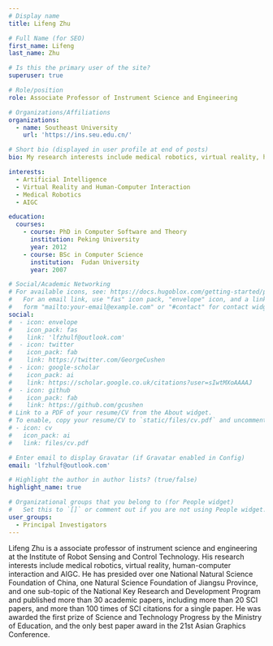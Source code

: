 ```yaml
---
# Display name
title: Lifeng Zhu

# Full Name (for SEO)
first_name: Lifeng
last_name: Zhu

# Is this the primary user of the site?
superuser: true

# Role/position
role: Associate Professor of Instrument Science and Engineering

# Organizations/Affiliations
organizations:
  - name: Southeast University
    url: 'https://ins.seu.edu.cn/'

# Short bio (displayed in user profile at end of posts)
bio: My research interests include medical robotics, virtual reality, human-computer interaction and AIGC.

interests:
  - Artificial Intelligence
  - Virtual Reality and Human-Computer Interaction
  - Medical Robotics
  - AIGC

education:
  courses:
    - course: PhD in Computer Software and Theory
      institution: Peking University
      year: 2012
    - course: BSc in Computer Science
      institution:  Fudan University
      year: 2007

# Social/Academic Networking
# For available icons, see: https://docs.hugoblox.com/getting-started/page-builder/#icons
#   For an email link, use "fas" icon pack, "envelope" icon, and a link in the
#   form "mailto:your-email@example.com" or "#contact" for contact widget.
social:
#  - icon: envelope
#    icon_pack: fas
#    link: 'lfzhulf@outlook.com'
#  - icon: twitter
#    icon_pack: fab
#    link: https://twitter.com/GeorgeCushen
#  - icon: google-scholar
#    icon_pack: ai
#    link: https://scholar.google.co.uk/citations?user=sIwtMXoAAAAJ
#  - icon: github
#    icon_pack: fab
#    link: https://github.com/gcushen
# Link to a PDF of your resume/CV from the About widget.
# To enable, copy your resume/CV to `static/files/cv.pdf` and uncomment the lines below.
# - icon: cv
#   icon_pack: ai
#   link: files/cv.pdf

# Enter email to display Gravatar (if Gravatar enabled in Config)
email: 'lfzhulf@outlook.com'

# Highlight the author in author lists? (true/false)
highlight_name: true

# Organizational groups that you belong to (for People widget)
#   Set this to `[]` or comment out if you are not using People widget.
user_groups:
  - Principal Investigators
---
```


Lifeng Zhu is a associate professor of instrument science and engineering at the Institute of Robot Sensing and Control Technology. His research interests include medical robotics, virtual reality, human-computer interaction and AIGC. He has presided over one National Natural Science Foundation of China, one Natural Science Foundation of Jiangsu Province, and one sub-topic of the National Key Research and Development Program and published more than 30 academic papers, including more than 20 SCI papers, and more than 100 times of SCI citations for a single paper. He was awarded the first prize of Science and Technology Progress by the Ministry of Education, and the only best paper award in the 21st Asian Graphics Conference.
